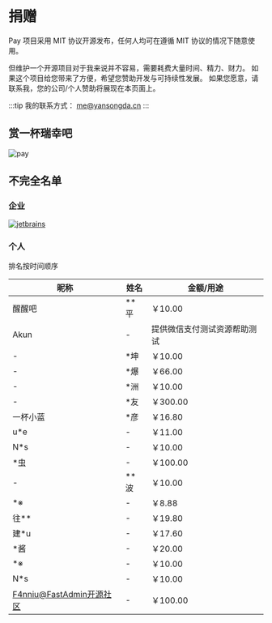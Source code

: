 # 捐赠

Pay 项目采用 MIT 协议开源发布，任何人均可在遵循 MIT 协议的情况下随意使用。

但维护一个开源项目对于我来说并不容易，需要耗费大量时间、精力、财力。
如果这个项目给您带来了方便，希望您赞助开发与可持续性发展。
如果您愿意，请联系我，您的公司/个人赞助将展现在本页面上。

:::tip
我的联系方式： me@yansongda.cn
:::

## 赏一杯瑞幸吧

![pay](/images/pay.jpg)


## 不完全名单

### 企业

[![jetbrains](/images/jetbrains.png)](https://www.jetbrains.com/)

### 个人

排名按时间顺序

| 昵称 | 姓名 | 金额/用途 |
| ---- | ---- | --------- |
| 醒醒吧 | **平  |   ￥10.00    |
| Akun |  - |  提供微信支付测试资源帮助测试 |
|   -   |  *坤  |  ￥10.00 |
|   -   |  *爆  |  ￥66.00 |
|   -   |  *洲  |  ￥10.00 |
|   -   |  *友  |  ￥300.00 |
|   一杯小蓝   |  *彦  |  ￥16.80 |
|   u*e   |  -  |  ￥11.00 |
|   N*s   |  -  |  ￥10.00 |
|   *虫   |  -  |  ￥100.00 |
|   -   |  **波 |  ￥10.00 |
|   *※   |  - |  ￥8.88 |
|   往**   |  - |  ￥19.80 |
|   建*u   |  - |  ￥17.60 |
|   *酱   |  - |  ￥20.00 |
|   *※   |  - |  ￥10.00 |
|   N*s   |  -  |  ￥10.00 |
|  [F4nniu@FastAdmin开源社区](https://www.fastadmin.net)   |  -  |  ￥100.00 |
